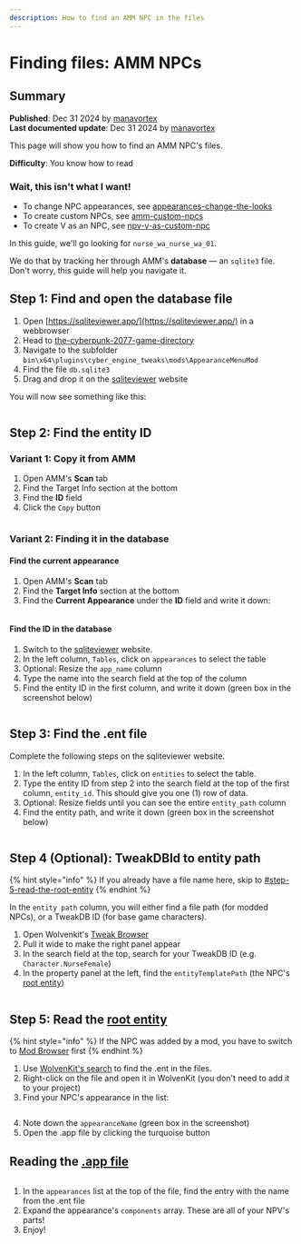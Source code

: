 ```yaml
---
description: How to find an AMM NPC in the files
---
```


# Finding files: AMM NPCs

## Summary

**Published**: Dec 31 2024 by [manavortex](https://app.gitbook.com/u/NfZBoxGegfUqB33J9HXuCs6PVaC3 "mention")\
**Last documented update**: Dec 31 2024 by [manavortex](https://app.gitbook.com/u/NfZBoxGegfUqB33J9HXuCs6PVaC3 "mention")

This page will show you how to find an AMM NPC's files.

**Difficulty**: You know how to read

### Wait, this isn't what I want!

* To change NPC appearances, see [appearances-change-the-looks](../../../modding-guides/npcs/appearances-change-the-looks/ "mention")
* To create custom NPCs, see [amm-custom-npcs](../../../modding-guides/npcs/amm-custom-npcs/ "mention")
* To create V as an NPC, see [npv-v-as-custom-npc](../../../modding-guides/npcs/npv-v-as-custom-npc/ "mention")



In this guide, we'll go looking for `nurse_wa_nurse_wa_01`.

We do that by tracking her through AMM's **database** — an `sqlite3` file. Don't worry, this guide will help you navigate it.

## Step 1: Find and open the database file

1. Open [https://sqliteviewer.app/](https://sqliteviewer.app/) in a webbrowser
2. Head to [the-cyberpunk-2077-game-directory](../../../for-mod-users/users-modding-cyberpunk-2077/the-cyberpunk-2077-game-directory/ "mention")
3. Navigate to the subfolder `bin\x64\plugins\cyber_engine_tweaks\mods\AppearanceMenuMod`
4. Find the file `db.sqlite3`
5. Drag and drop it on the [sqliteviewer](https://sqliteviewer.app/) website

You will now see something like this:

<figure><img src="../../../.gitbook/assets/finding_amm_npcs_sqliteviewer_1.png" alt=""><figcaption></figcaption></figure>

## Step 2: Find the entity ID

### Variant 1: Copy it from AMM

1. Open AMM's **Scan** tab
2. Find the Target Info section at the bottom
3. Find the **ID** field
4. Click the `Copy` button

<figure><img src="../../../.gitbook/assets/finding_amm_NPCs_copy_ID.png" alt=""><figcaption></figcaption></figure>

### Variant 2: Finding it in the database

#### Find the current appearance

1. Open AMM's **Scan** tab
2. Find the **Target Info** section at the bottom
3. Find the **Current Appearance** under the **ID** field and write it down:

<figure><img src="../../../.gitbook/assets/finding_amm_npcs_finding_current_appearance.png" alt=""><figcaption></figcaption></figure>

#### Find the ID in the database

1. Switch to the [sqliteviewer](https://sqliteviewer.app/) website.
2. In the left column, `Tables`, click on `appearances` to select the table
3. Optional: Resize the `app_name` column
4. Type the name into the search field at the top of the column
5. Find the entity ID in the first column, and write it down (green box in the screenshot below)

<figure><img src="../../../.gitbook/assets/finding_amm_npcs_finding_ID_database.png" alt=""><figcaption></figcaption></figure>

## Step 3: Find the .ent file

Complete the following steps on the sqliteviewer website.

1. In the left column, `Tables`, click on `entities` to select the table.
2. Type the entity ID from step 2 into the search field at the top of the first column, `entity_id`. This should give you one (1) row of data.
3. Optional: Resize fields until you can see the entire `entity_path` column
4. Find the entity path, and write it down (green box in the screenshot below)

<figure><img src="../../../.gitbook/assets/finding_amm_npcs_finding_entity_path.png" alt=""><figcaption></figcaption></figure>

## Step 4 (Optional): TweakDBId to entity path

{% hint style="info" %}
If you already have a file name here, skip to [#step-5-read-the-root-entity](finding-files-amm-npcs.md#step-5-read-the-root-entity "mention")
{% endhint %}

In the `entity path` column, you will either find a file path (for modded NPCs), or a TweakDB ID (for base game characters).&#x20;

1. Open Wolvenkit's [Tweak Browser](https://app.gitbook.com/s/-MP_ozZVx2gRZUPXkd4r/wolvenkit-app/editor/tweak-browser)&#x20;
2. Pull it wide to make the right panel appear
3. In the search field at the top, search for your TweakDB ID (e.g. `Character.NurseFemale`)
4. In the property panel at the left, find the `entityTemplatePath` (the NPC's [root entity](../../files-and-what-they-do/entity-.ent-files/#root-entity))

<img src="../../../.gitbook/assets/tweak_browser_ent_file_from_tweak.png" alt="" data-size="original">

## Step 5: Read the [root entity](../../files-and-what-they-do/entity-.ent-files/#root-entity)

{% hint style="info" %}
If the NPC was added by a mod, you have to switch to [Mod Browser](https://app.gitbook.com/s/-MP_ozZVx2gRZUPXkd4r/wolvenkit-app/editor/asset-browser#mod-browser) first
{% endhint %}

1. Use [WolvenKit's search](https://app.gitbook.com/s/-MP_ozZVx2gRZUPXkd4r/wolvenkit-app/usage/wolvenkit-search-finding-files) to find the .ent in the files.
2. Right-click on the file and open it in WolvenKit (you don't need to add it to your project)
3. Find your NPC's appearance in the list:

<figure><img src="../../../.gitbook/assets/finding_amm_npc_root_entity.png" alt=""><figcaption></figcaption></figure>

4. Note down the `appearanceName` (green box in the screenshot)
5. Open the .app file by clicking the turquoise button

## Reading the [.app file](../../files-and-what-they-do/appearance-.app-files/)

<figure><img src="../../../.gitbook/assets/image (549).png" alt=""><figcaption></figcaption></figure>

1. In the `appearances` list at the top of the file, find the entry with the name from the .ent file
2. Expand the appearance's `components` array. These are all of your NPV's parts!
3. Enjoy!
